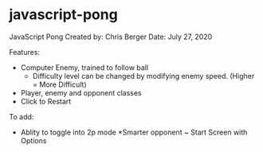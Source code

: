 # javascript-pong

JavaScript Pong
Created by: Chris Berger
Date: July 27, 2020

Features:

* Computer Enemy, trained to follow ball
  * Difficulty level can be changed by modifying enemy speed. (Higher = More Difficult)
* Player, enemy and opponent classes
* Click to Restart

To add:
* Ablity to toggle into 2p mode
*Smarter opponent
~ Start Screen with Options
